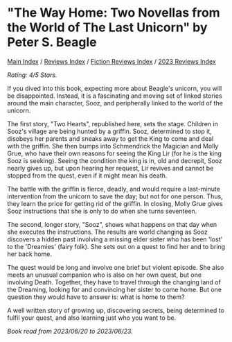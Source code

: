 # "The Way Home: Two Novellas from the World of The Last Unicorn" by Peter S. Beagle

[Main Index](../../../README.md) / [Reviews Index](../../README.md) / [Fiction Reviews Index](../README.md) / [2023 Reviews Index](README.md)

*Rating: 4/5 Stars.*

If you dived into this book, expecting more about Beagle's unicorn, you will be disappointed. Instead, it is a fascinating and moving set of linked stories around the main character, Sooz, and peripherally linked to the world of the unicorn.

The first story, "Two Hearts", republished here, sets the stage. Children in Sooz's village are being hunted by a griffin. Sooz, determined to stop it, disobeys her parents and sneaks away to get the King to come and deal with the griffin. She then bumps into Schmendrick the Magician and Molly Grue, who have their own reasons for seeing the King Lir (for he is the king Sooz is seeking). Seeing the condition the king is in, old and decrepit, Sooz nearly gives up, but upon hearing her request, Lir revives and cannot be stopped from the quest, even if it might mean his death.

The battle with the griffin is fierce, deadly, and would require a last-minute intervention from the unicorn to save the day; but not for one person. Thus, they learn the price for getting rid of the griffin. In closing, Molly Grue gives Sooz instructions that she is only to do when she turns seventeen.

The second, longer story, "Sooz", shows what happens on that day when she executes the instructions. The results are world changing as Sooz discovers a hidden past involving a missing elder sister who has been 'lost' to the 'Dreamies' (fairy folk). She sets out on a quest to find her and to bring her back home.

The quest would be long and involve one brief but violent episode. She also meets an unusual companion who is also on her own quest, but one involving Death. Together, they have to travel through the changing land of the Dreaming, looking for and convincing her sister to come home. But one question they would have to answer is: what is home to them?

A well written story of growing up, discovering secrets, being determined to fulfil your quest, and also learning just who you want to be.

*Book read from 2023/06/20 to 2023/06/23.*
